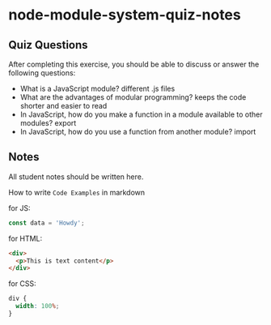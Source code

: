 # node-module-system-quiz-notes

## Quiz Questions

After completing this exercise, you should be able to discuss or answer the following questions:

- What is a JavaScript module?
  different .js files
- What are the advantages of modular programming?
  keeps the code shorter and easier to read
- In JavaScript, how do you make a function in a module available to other modules?
  export
- In JavaScript, how do you use a function from another module?
  import

## Notes

All student notes should be written here.

How to write `Code Examples` in markdown

for JS:

```javascript
const data = 'Howdy';
```

for HTML:

```html
<div>
  <p>This is text content</p>
</div>
```

for CSS:

```css
div {
  width: 100%;
}
```
